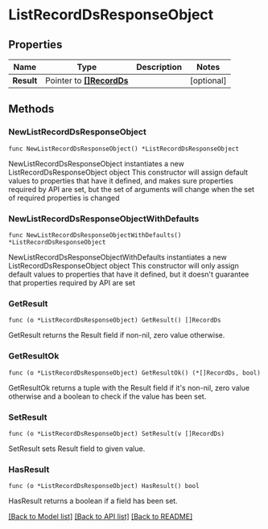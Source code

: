 # ListRecordDsResponseObject

## Properties

Name | Type | Description | Notes
------------ | ------------- | ------------- | -------------
**Result** | Pointer to [**[]RecordDs**](RecordDs.md) |  | [optional] 

## Methods

### NewListRecordDsResponseObject

`func NewListRecordDsResponseObject() *ListRecordDsResponseObject`

NewListRecordDsResponseObject instantiates a new ListRecordDsResponseObject object
This constructor will assign default values to properties that have it defined,
and makes sure properties required by API are set, but the set of arguments
will change when the set of required properties is changed

### NewListRecordDsResponseObjectWithDefaults

`func NewListRecordDsResponseObjectWithDefaults() *ListRecordDsResponseObject`

NewListRecordDsResponseObjectWithDefaults instantiates a new ListRecordDsResponseObject object
This constructor will only assign default values to properties that have it defined,
but it doesn't guarantee that properties required by API are set

### GetResult

`func (o *ListRecordDsResponseObject) GetResult() []RecordDs`

GetResult returns the Result field if non-nil, zero value otherwise.

### GetResultOk

`func (o *ListRecordDsResponseObject) GetResultOk() (*[]RecordDs, bool)`

GetResultOk returns a tuple with the Result field if it's non-nil, zero value otherwise
and a boolean to check if the value has been set.

### SetResult

`func (o *ListRecordDsResponseObject) SetResult(v []RecordDs)`

SetResult sets Result field to given value.

### HasResult

`func (o *ListRecordDsResponseObject) HasResult() bool`

HasResult returns a boolean if a field has been set.


[[Back to Model list]](../README.md#documentation-for-models) [[Back to API list]](../README.md#documentation-for-api-endpoints) [[Back to README]](../README.md)


